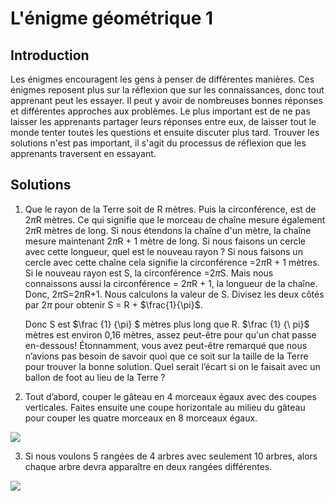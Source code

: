 # L'énigme géométrique 1

## Introduction

Les énigmes encouragent les gens à penser de différentes manières. Ces énigmes reposent plus sur la réflexion que sur les connaissances, donc tout apprenant peut les essayer. Il peut y avoir de nombreuses bonnes réponses et différentes approches aux problèmes. Le plus important est de ne pas laisser les apprenants partager leurs réponses entre eux, de laisser tout le monde tenter toutes les questions et ensuite discuter plus tard. Trouver les solutions n'est pas important, il s'agit du processus de réflexion que les apprenants traversent en essayant.

## Solutions

1. Que le rayon de la Terre soit de R mètres. Puis la circonférence, est de 2$\pi$R mètres. Ce qui signifie que le morceau de chaîne mesure également 2$\pi$R mètres de long. Si nous étendons la chaîne d'un mètre, la chaîne mesure maintenant 2$\pi$R + 1 mètre de long. Si nous faisons un cercle avec cette longueur, quel est le nouveau rayon ? Si nous faisons un cercle avec cette chaîne cela signifie la circonférence =2$\pi$R + 1 mètres. Si le nouveau rayon est S, la circonférence =2$\pi$S. Mais nous connaissons aussi la circonférence = 2$\pi$R + 1, la longueur de la chaîne. Donc, 2$\pi$S=2$\pi$R+1. Nous calculons la valeur de S. Divisez les deux côtés par 2$\pi$ pour obtenir S = R + $\frac{1}{\pi}$.

   Donc S est $\frac {1} {\pi} $ mètres plus long que R. $\frac {1} {\ pi}$ mètres est environ 0,16 mètres, assez peut-être pour qu'un chat passe en-dessous! Étonnamment, vous avez peut-être remarqué que nous n’avions pas besoin de savoir quoi que ce soit sur la taille de la Terre pour trouver la bonne solution. Quel serait l’écart si on le faisait avec un ballon de foot au lieu de la Terre ?

2. Tout d’abord, couper le gâteau en 4 morceaux égaux avec des coupes verticales. Faites ensuite une coupe horizontale au milieu du gâteau pour couper les quatre morceaux en 8 morceaux égaux.

![](https://github.com/supportingami/sami-maths-club/blob/master/maths-club-pack/images/geometry-puzzle-one-4.png?raw=true)


3. Si nous voulons 5 rangées de 4 arbres avec seulement 10 arbres, alors chaque arbre devra apparaître en deux rangées différentes.

![](https://github.com/supportingami/sami-maths-club/blob/master/maths-club-pack/images/geometry-puzzle-one-5.png?raw=true)



 
